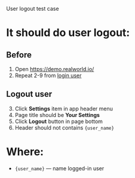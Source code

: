 User logout test case

# It should do user logout:

## Before
1. Open https://demo.realworld.io/
2. Repeat 2-9 from [login user](login_user.md)

## Logout user
3. Click **Settings** item in app header menu
4. Page title should be **Your Settings**
5. Click **Logout** button in page bottom
6. Header should not contains `{user_name}`

# Where:
* `{user_name}` — name logged-in user